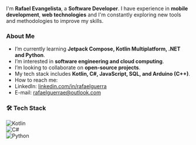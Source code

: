 I'm **Rafael Evangelista**, a **Software Developer**. I have experience in **mobile development**, **web technologies** and I'm constantly exploring new tools and methodologies to improve my skills.

### About Me   
-  I’m currently learning **Jetpack Compose, Kotlin Multiplatform, .NET and Python**.  
-  I’m interested in **software engineering and cloud computing**.  
-  I’m looking to collaborate on **open-source projects**.  
-  My tech stack includes **Kotlin, C#, JavaScript, SQL, and Arduino (C++)**.  
-  How to reach me:  
  - LinkedIn: [linkedin.com/in/rafaelguerra](https://www.linkedin.com/in/rafaelguerra/)  
  - E-mail: [rafaelguerrae@outlook.com](mailto:rafaelguerrae@outlook.com)  

### 🛠️ Tech Stack  
![Kotlin](https://img.shields.io/badge/Kotlin-0095D5?style=for-the-badge&logo=kotlin&logoColor=white)  
![C#](https://img.shields.io/badge/C%23-239120?style=for-the-badge&logo=c-sharp&logoColor=white)  
![Python](https://img.shields.io/badge/Python-3776AB?style=for-the-badge&logo=python&logoColor=white)  
